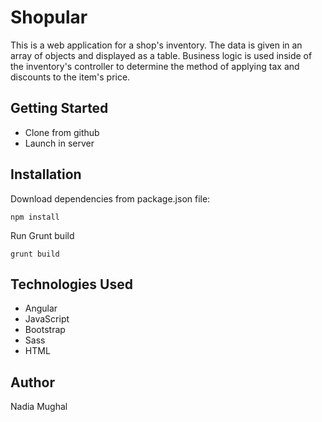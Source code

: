 # Shopular

This is a web application for a shop's inventory. The data is given in an array of objects and displayed as a table. Business logic is used inside of the inventory's controller to determine the method of applying tax and discounts to the item's price.

## Getting Started

+ Clone from github
+ Launch in server

## Installation
Download dependencies from package.json file:
```
npm install
```

Run Grunt build
```
grunt build
```


## Technologies Used

+ Angular
+ JavaScript
+ Bootstrap
+ Sass
+ HTML

## Author
Nadia Mughal
